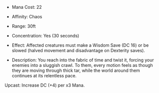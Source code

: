 - Mana Cost: 22
    
- Affinity: Chaos
    
- Range: 30ft
    
- Concentration: Yes (30 seconds)
    
- Effect: Affected creatures must make a Wisdom Save (DC 16) or be slowed (halved movement and disadvantage on Dexterity saves).
    
- Description: You reach into the fabric of time and twist it, forcing your enemies into a sluggish crawl. To them, every motion feels as though they are moving through thick tar, while the world around them continues at its relentless pace.
    

Upcast: Increase DC (+4) per x3 Mana.